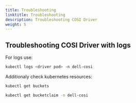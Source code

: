 ```yaml
---
title: Troubleshooting
linktitle: Troubleshooting
description: Troubleshooting COSI Driver
weight: 5
---
```


## Troubleshooting COSI Driver with logs

For logs use:

```bash
kubectl logs <driver pod> -n dell-cosi
```

Additionaly check kubernetes resources:

```bash
kubectl get buckets
```
```bash
kubectl get bucketclaim -n dell-cosi
```